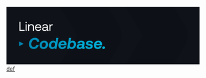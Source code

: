 ![Linear Codebase Banner](https://github.com/linear-codebase/.github/blob/main/images/banner.png)[def]

[def]: https://linear.net.br
